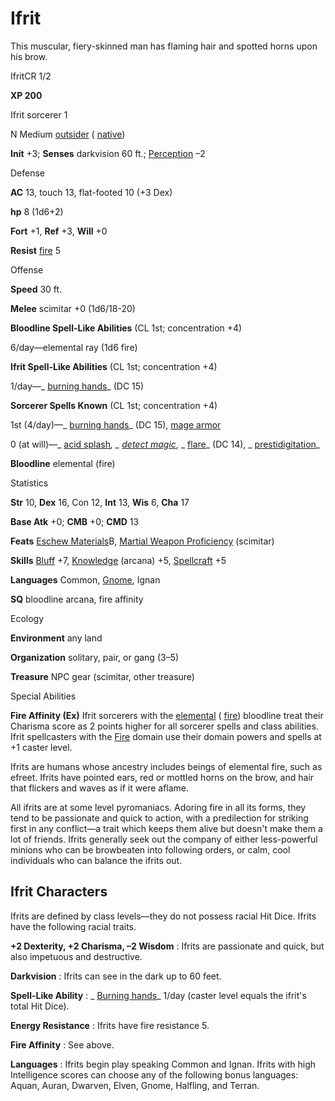 # Ifrit

This muscular, fiery-skinned man has flaming hair and spotted horns upon his brow.

IfritCR 1/2

**XP 200**

Ifrit sorcerer 1

N Medium [outsider](/pathfinderRPG/prd/monsters/creatureTypes.html#_outsider) ( [native](/pathfinderRPG/prd/monsters/creatureTypes.html#_native-subtype))

**Init** +3; **Senses** darkvision 60 ft.; [Perception](/pathfinderRPG/prd/additionalMonsters/../skills/perception.html#_perception) –2

Defense

**AC** 13, touch 13, flat-footed 10 (+3 Dex)

**hp** 8 (1d6+2)

**Fort** +1, **Ref** +3, **Will** +0

**Resist** [fire](/pathfinderRPG/prd/monsters/creatureTypes.html#_fire-subtype) 5

Offense

**Speed** 30 ft.

**Melee** scimitar +0 (1d6/18-20)

**Bloodline Spell-Like Abilities** (CL 1st; concentration +4)

6/day—elemental ray (1d6 fire)

**Ifrit Spell-Like Abilities** (CL 1st; concentration +4)

1/day—_ [burning hands](/pathfinderRPG/prd/additionalMonsters/../spells/burningHands.html#_burning-hands)_ (DC 15)

**Sorcerer Spells Known** (CL 1st; concentration +4)

1st (4/day)—_ [burning hands](/pathfinderRPG/prd/additionalMonsters/../spells/burningHands.html#_burning-hands)_ (DC 15), [mage armor](/pathfinderRPG/prd/additionalMonsters/../spells/mageArmor.html#_mage-armor)

0 (at will)—_ [acid splash](/pathfinderRPG/prd/additionalMonsters/../spells/acidSplash.html#_acid-splash)_, _ [detect magic](/pathfinderRPG/prd/additionalMonsters/../spells/detectMagic.html#_detect-magic)_, _ [flare](/pathfinderRPG/prd/additionalMonsters/../spells/flare.html#_flare)_ (DC 14), _ [prestidigitation](/pathfinderRPG/prd/additionalMonsters/../spells/prestidigitation.html#_prestidigitation)_

**Bloodline** elemental (fire)

Statistics

**Str** 10, **Dex** 16, Con 12, **Int** 13, **Wis** 6, **Cha** 17

**Base Atk** +0; **CMB** +0; **CMD** 13

**Feats** [Eschew Materials](/pathfinderRPG/prd/additionalMonsters/../feats.html#_eschew-materials)B, [Martial Weapon Proficiency](/pathfinderRPG/prd/additionalMonsters/../feats.html#_martial-weapon-proficiency) (scimitar)

**Skills** [Bluff](/pathfinderRPG/prd/additionalMonsters/../skills/bluff.html#_bluff) +7, [Knowledge](/pathfinderRPG/prd/additionalMonsters/../skills/knowledge.html#_knowledge) (arcana) +5, [Spellcraft](/pathfinderRPG/prd/additionalMonsters/../skills/spellcraft.html#_spellcraft) +5

**Languages** Common, [Gnome](/pathfinderRPG/prd/monsters/creatureTypes.html#_gnome-subtype), Ignan

**SQ** bloodline arcana, fire affinity

Ecology

**Environment** any land

**Organization** solitary, pair, or gang (3–5)

**Treasure** NPC gear (scimitar, other treasure)

Special Abilities

**Fire Affinity (Ex)** Ifrit sorcerers with the [elemental](/pathfinderRPG/prd/monsters/creatureTypes.html#_elemental-subtype) ( [fire](/pathfinderRPG/prd/monsters/creatureTypes.html#_fire-subtype)) bloodline treat their Charisma score as 2 points higher for all sorcerer spells and class abilities. Ifrit spellcasters with the [Fire](/pathfinderRPG/prd/monsters/creatureTypes.html#_fire-subtype) domain use their domain powers and spells at +1 caster level.

Ifrits are humans whose ancestry includes beings of elemental fire, such as efreet. Ifrits have pointed ears, red or mottled horns on the brow, and hair that flickers and waves as if it were aflame.

All ifrits are at some level pyromaniacs. Adoring fire in all its forms, they tend to be passionate and quick to action, with a predilection for striking first in any conflict—a trait which keeps them alive but doesn't make them a lot of friends. Ifrits generally seek out the company of either less-powerful minions who can be browbeaten into following orders, or calm, cool individuals who can balance the ifrits out.

## Ifrit Characters

Ifrits are defined by class levels—they do not possess racial Hit Dice. Ifrits have the following racial traits.

**+2 Dexterity, +2 Charisma, –2 Wisdom** : Ifrits are passionate and quick, but also impetuous and destructive.

**Darkvision** : Ifrits can see in the dark up to 60 feet.

**Spell-Like Ability** : _ [Burning hands](/pathfinderRPG/prd/additionalMonsters/../spells/burningHands.html#_burning-hands)_ 1/day (caster level equals the ifrit's total Hit Dice).

**Energy Resistance** : Ifrits have fire resistance 5.

**Fire Affinity** : See above.

**Languages** : Ifrits begin play speaking Common and Ignan. Ifrits with high Intelligence scores can choose any of the following bonus languages: Aquan, Auran, Dwarven, Elven, Gnome, Halfling, and Terran.

